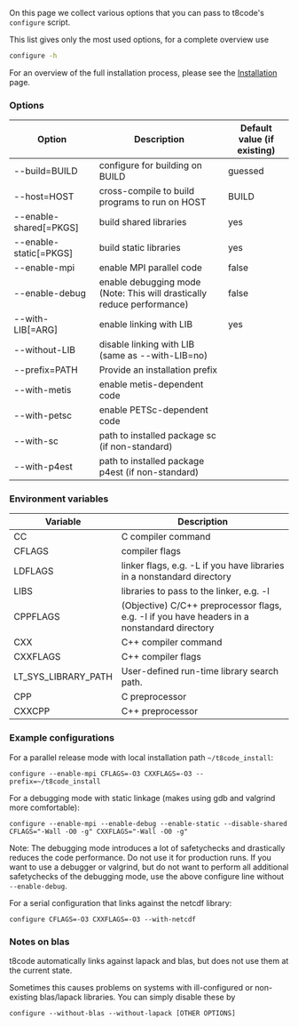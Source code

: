 On this page we collect various options that you can pass to t8code's `configure` script.

This list gives only the most used options, for a complete overview use

```bash
configure -h
```

For an overview of the full installation process, please see the [Installation](https://github.com/holke/t8code/wiki/Installation) page.

### Options


| Option | Description | Default value (if existing) |
|-----|-------|---|
| --build=BUILD  |  configure for building on BUILD |  guessed |
| --host=HOST    |  cross-compile to build programs to run on HOST | BUILD |
| --enable-shared[=PKGS] | build shared libraries | yes |
| --enable-static[=PKGS] | build static libraries | yes |
| --enable-mpi   |  enable MPI parallel code | false |
| --enable-debug |  enable debugging mode (Note: This will drastically reduce performance) | false |
| --with-LIB[=ARG] | enable linking with LIB | yes |
| --without-LIB    | disable linking with LIB (same as --with-LIB=no) | |
| --prefix=PATH   | Provide an installation prefix | |
| --with-metis  | enable metis-dependent code | |
| --with-petsc  | enable PETSc-dependent code | |
| --with-sc     | path to installed package sc (if non-standard) | |
| --with-p4est  | path to installed package p4est (if non-standard) | |


### Environment variables

| Variable  | Description |
| ------ | ---- |
|  CC        |  C compiler command |
|  CFLAGS    |compiler flags |
|  LDFLAGS   |  linker flags, e.g. -L<lib dir> if you have libraries in a nonstandard directory <lib dir> |
|  LIBS      |  libraries to pass to the linker, e.g. -l<library> |
|  CPPFLAGS  |  (Objective) C/C++ preprocessor flags, e.g. -I<include dir> if you have headers in a nonstandard directory <include dir> |
|  CXX       |  C++ compiler command |
|  CXXFLAGS  |  C++ compiler flags |
|  LT_SYS_LIBRARY_PATH |  User-defined run-time library search path. |
|  CPP       |  C preprocessor |
|  CXXCPP    |  C++ preprocessor |


### Example configurations

For a parallel release mode with local installation path `~/t8code_install`:

`configure --enable-mpi CFLAGS=-O3 CXXFLAGS=-O3 --prefix=~/t8code_install`

For a debugging mode with static linkage (makes using gdb and valgrind more comfortable):

`configure --enable-mpi --enable-debug --enable-static --disable-shared CFLAGS="-Wall -O0 -g" CXXFLAGS="-Wall -O0 -g"`

Note: The debugging mode introduces a lot of safetychecks and drastically reduces the code performance. Do not use it
for production runs.
If you want to use a debugger or valgrind, but do not want to perform all additional safetychecks of the debugging mode,
use the above configure line without `--enable-debug`.

For a serial configuration that links against the netcdf library:

`configure CFLAGS=-O3 CXXFLAGS=-O3 --with-netcdf`

### Notes on blas

t8code automatically links against lapack and blas, but does not use them at the current state.

Sometimes this causes problems on systems with ill-configured or non-existing blas/lapack libraries.
You can simply disable these by

`configure --without-blas --without-lapack [OTHER OPTIONS]`